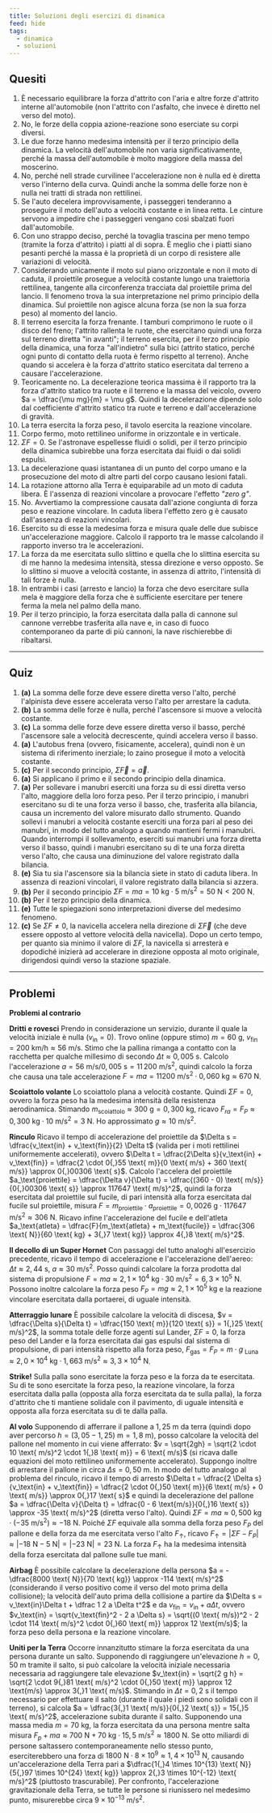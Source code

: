 ```yaml
---
title: Soluzioni degli esercizi di dinamica
feed: hide
tags:
  - dinamica
  - soluzioni
---
```

## Quesiti

1. È necessario equilibrare la forza d'attrito con l'aria e altre forze d'attrito interne all'automobile (non l'attrito con l'asfalto, che invece è diretto nel verso del moto).
2. No, le forze della coppia azione-reazione sono eserciate su corpi diversi.
3. Le due forze hanno medesima intensità per il terzo principio della dinamica. La velocità dell'automobile non varia significativamente, perché la massa dell'automobile è molto maggiore della massa del moscerino.
4. No, perché nell strade curvilinee l'accelerazione non è nulla ed è diretta verso l'interno della curva. Quindi anche la somma delle forze non è nulla nei tratti di strada non rettilinei.
5. Se l'auto decelera improvvisamente, i passeggeri tenderanno a proseguire il moto dell'auto a velocità costante e in linea retta. Le cinture servono a impedire che i passeggeri vengano così sbalzati fuori dall'automobile.
6. Con uno strappo deciso, perché la tovaglia trascina per meno tempo (tramite la forza d'attrito) i piatti al di sopra. È meglio che i piatti siano pesanti perché la massa è la proprietà di un corpo di resistere alle variazioni di velocità.
7. Considerando unicamente il moto sul piano orizzontale e non il moto di caduta, il proiettile prosegue a velocità costante lungo una traiettoria rettilinea, tangente alla circonferenza tracciata dal proiettile prima del lancio. Il fenomeno trova la sua interpretazione nel primo principio della dinamica. Sul proiettile non agisce alcuna forza (se non la sua forza peso) al momento del lancio.
8. Il terreno esercita la forza frenante. I tamburi comprimono le ruote o il disco del freno; l'attrito rallenta le ruote, che esercitano quindi una forza sul terreno diretta "in avanti"; il terreno esercita, per il terzo principio della dinamica, una forza "all'indietro" sulla bici (attrito statico, perché ogni punto di contatto della ruota è fermo rispetto al terreno). Anche quando si accelera è la forza d'attrito statico esercitata dal terreno a causare l'accelerazione.
9. Teoricamente no. La decelerazione teorica massima è il rapporto tra la forza d'attrito statico tra ruote e il terreno e la massa del veicolo, ovvero $a = \dfrac{\mu mg}{m} = \mu g$. Quindi la decelerazione dipende solo dal coefficiente d'attrito statico tra ruote e terreno e dall'accelerazione di gravità.
10. La terra esercita la forza peso, il tavolo esercita la reazione vincolare.
11. Corpo fermo, moto rettilineo uniforme in orizzontale e in verticale.
12. $\Sigma F = 0$. Se l'astronave espellesse fluidi o solidi, per il terzo principio della dinamica subirebbe una forza esercitata dai fluidi o dai solidi espulsi.
13. La decelerazione quasi istantanea di un punto del corpo umano e la prosecuzione del moto di altre parti del corpo causano lesioni fatali.
14. La rotazione attorno alla Terra è equiparabile ad un moto di caduta libera. È l'assenza di reazioni vincolare a provocare l'effetto *"zero g"*.
15. No. Avvertiamo la compressione causata dall'azione congiunta di forza peso e reazione vincolare. In caduta libera l'effetto zero g è causato dall'assenza di reazioni vincolari.
16. Esercito su di esse la medesima forza e misura quale delle due subisce un'accelerazione maggiore. Calcolo il rapporto tra le masse calcolando il rapporto inverso tra le accelerazioni.
17. La forza da me esercitata sullo slittino e quella che lo slittina esercita su di me hanno la medesima intensità, stessa direzione e verso opposto. Se lo slittino si muove a velocità costante, in assenza di attrito, l'intensità di tali forze è nulla.
18. In entrambi i casi (arresto e lancio) la forza che devo esercitare sulla mela è maggiore della forza che è sufficiente esercitare per tenere ferma la mela nel palmo della mano.
19. Per il terzo principio, la forza esercitata dalla palla di cannone sul cannone verrebbe trasferita alla nave e, in caso di fuoco contemporaneo da parte di più cannoni, la nave rischierebbe di ribaltarsi.

---

## Quiz

1. **(a)** La somma delle forze deve essere diretta verso l'alto, perché l'alpinista deve essere accelerata verso l'alto per arrestare la caduta.
2. **(b)** La somma delle forze è nulla, perché l'ascensore si muove a velocità costante.
3. **(c)** La somma delle forze deve essere diretta verso il basso, perché l'ascensore sale a velocità decrescente, quindi accelera verso il basso.
4. **(a)** L'autobus frena (ovvero, fisicamente, accelera), quindi non è un sistema di riferimento inerziale; lo zaino prosegue il moto a velocità costante.
5. **(c)** Per il secondo principio, $\Sigma \vec F = \vec a$.
6. **(a)** Si applicano il primo e il secondo principio della dinamica.
7. **(a)** Per sollevare i manubri eserciti una forza su di essi diretta verso l'alto, maggiore della loro forza peso. Per il terzo principio, i manubri esercitano su di te una forza verso il basso, che, trasferita alla bilancia, causa un incremento del valore misurato dallo strumento. Quando sollevi i manubri a velocità costante eserciti una forza pari al peso dei manubri, in modo del tutto analogo a quando mantieni fermi i manubri. Quando interrompi il sollevamento, eserciti sui manubri una forza diretta verso il basso, quindi i manubri esercitano su di te una forza diretta verso l'alto, che causa una diminuzione del valore registrato dalla bilancia.
8. **(e)** Sia tu sia l'ascensore sia la bilancia siete in stato di caduta libera. In assenza di reazioni vincolari, il valore registrato dalla bilancia si azzera.
9. **(b)** Per il secondo principio $\Sigma F = m a = 10 \text{ kg} \cdot 5 \text{ m/s}^2 = 50 \text{ N} < 200 \text{ N}$.
10. **(b)** Per il terzo principio della dinamica.
11. **(e)** Tutte le spiegazioni sono interpretazioni diverse del medesimo fenomeno.
12. **(c)** Se $\Sigma F \neq 0$, la navicella accelera nella direzione di $\Sigma \vec F$ (che deve essere opposto al vettore velocità della navicella). Dopo un certo tempo, per quanto sia minimo il valore di $\Sigma F$, la navicella si arresterà e dopodiché inizierà ad accelerare in direzione opposta al moto originale, dirigendosi quindi verso la stazione spaziale.

---

## Problemi

**Problemi al contrario**

**Dritti e rovesci** Prendo in considerazione un servizio, durante il quale la velocità iniziale è nulla ($v_\text{in} = 0$). Trovo online (oppure stimo) $m = 60 \text{ g}$, $v_\text{fin} = 200 \text{ km/h} \approx 56 \text{ m/s}$. Stimo che la pallina rimanga a contatto con la racchetta per qualche millesimo di secondo $\Delta t \approx 0{,}005 \text{ s}$. Calcolo l'accelerazione $a = 56 \text{ m/s} / 0{,}005 \text{ s} = 11 \, 200 \text{ m/s}^2$, quindi calcolo la forza che causa una tale accelerazione $F = m a = 11 200 \text{ m/s}^2 \cdot 0,060 \text{ kg} \approx 670 \text{ N}$.

**Scoiattolo volante** Lo scoiattolo plana a velocità costante. Quindi $\Sigma F = 0$, ovvero la forza peso ha la medesima intensità della resistenza aerodinamica. Stimando $m_\text{scoiattolo} \approx 300 \text{ g} = 0{,}300 \text{ kg}$, ricavo $F_{ra} = F_P \approx 0{,}300 \text{ kg} \cdot 10 \text{ m/s}^2 = 3 \text{ N}$. Ho approssimato $g \approx 10 \text{ m/s}^2$.

**Rinculo** Ricavo il tempo di accelerazione del proiettile da $\Delta s = \dfrac{v_\text{in} + v_\text{fin}}{2} \Delta t$ (valida per i moti rettilinei uniformemente accelerati), ovvero $\Delta t = \dfrac{2\Delta s}{v_\text{in} + v_\text{fin}} = \dfrac{2 \cdot 0{,}55 \text{ m}}{0 \text{ m/s} + 360 \text{ m/s}} \approx 0{,}00306 \text{ s}$. Calcolo l'accelera del proiettile $a_\text{proiettile} = \dfrac{\Delta v}{\Delta t} = \dfrac{(360 - 0) \text{ m/s}}{0{,}00306 \text{ s}} \approx 117647 \text{ m/s}^2$, quindi la forza esercitata dal proiettile sul fucile, di pari intensità alla forza esercitata dal fucile sul proiettile, misura $F = m_\text{proiettile} \cdot a_\text{proiettile} = 0{,}0026 \text{ g} \cdot 117647 \text{ m/s}^2 \approx 306 \text{ N}$. Ricavo infine l'accelerazione del fucile e dell'atleta $a_\text{atleta} = \dfrac{F}{m_\text{atleta} + m_\text{fucile}} = \dfrac{306 \text{ N}}{60 \text{ kg} + 3{,}7 \text{ kg}} \approx 4{,}8 \text{ m/s}^2$.

**Il decollo di un Super Hornet** Con passaggi del tutto analoghi all'esercizio precedente, ricavo il tempo di accelerazione e l'accelerazione dell'aereo: $\Delta t \approx 2{,}44 \text{ s}$, $a \approx 30 \text{ m/s}^2$. Posso quindi calcolare la forza prodotta dal sistema di propulsione $F = ma \approx 2{,}1 \times 10^4 \text{ kg} \cdot 30 \text{ m/s}^2 = 6{,}3 \times 10^{5} \text{ N}$. Possono inoltre calcolare la forza peso $F_P = mg \approx 2{,}1 \times 10^5 \text{ kg}$ e la reazione vincolare esercitata dalla portaerei, di uguale intensità.

**Atterraggio lunare** È possibile calcolare la velocità di discesa, $v = \dfrac{\Delta s}{\Delta t} = \dfrac{150 \text{ m}}{120 \text{ s}} = 1{,}25 \text{ m/s}^2$, la somma totale delle forze agenti sul Lander, $\Sigma F = 0$, la forza peso del Lander e la forza esercitata dai gas espulsi dal sistema di propulsione, di pari intensità rispetto alla forza peso, $F_\text{gas} = F_P = m \cdot g_\text{ Luna} \approx 2{,}0 \times 10^4 \text{ kg} \cdot 1{,}663 \text{ m/s}^2 \approx 3{,}3 \times 10^{4} \text{ N}$.

**Strike!** Sulla palla sono esercitate la forza peso e la forza da te esercitata. Su di te sono esercitate la forza peso, la reazione vincolare, la forza esercitata dalla palla (opposta alla forza esercitata da te sulla palla), la forza d'attrito che ti mantiene solidale con il pavimento, di uguale intensità e opposta alla forza esercitata su di te dalla palla.

**Al volo** Supponendo di afferrare il pallone a $1{,}25 \text{ m}$ da terra (quindi dopo aver percorso $h = (3{,}05 - 1{,}25) \text{ m} = 1{,}8 \text{ m}$), posso calcolare la velocità del pallone nel momento in cui viene afferrato: $v = \sqrt{2gh} = \sqrt{2 \cdot 10 \text{ m/s}^2 \cdot 1{,}8 \text{ m}} = 6 \text{ m/s}$ (si ricava dalle equazioni del moto rettilineo uniformemente accelerato). Suppongo inoltre di arrestare il pallone in circa $\Delta s = 0{,}50 \text{ m}$. In modo del tutto analogo al problema del rinculo, ricavo il tempo di arresto $\Delta t = \dfrac{2 \Delta s}{v_\text{in} + v_\text{fin}} = \dfrac{2 \cdot 0{,}50 \text{ m}}{6 \text{ m/s} + 0 \text{ m/s}} \approx 0{,}17 \text{ s}$ e quindi la decelerazione del pallone $a = \dfrac{\Delta v}{\Delta t} = \dfrac{0 - 6 \text{m/s}}{0{,}16 \text{ s}} \approx -35 \text{ m/s}^2$ (diretta verso l'alto). Quindi $\Sigma F = m a \approx 0{,}500 \text{ kg} \cdot (-35 \text{ m/s}^2) \approx -18 \text{ N}$. Poiché $\Sigma F$ equivale alla somma della forza peso $F_P$ del pallone e della forza da me esercitata verso l'alto $F_\uparrow$, ricavo $F_\uparrow = |\Sigma F - F_P| \approx |-18 \text{ N} - 5 \text{ N}| = |-23 \text{ N}| = 23 \text{ N}$. La forza $F_\uparrow$ ha la medesima intensità della forza esercitata dal pallone sulle tue mani.

**Airbag** È possibile calcolare la decelerazione della persona $a = -\dfrac{8000 \text{ N}}{70 \text{ kg}} \approx -114 \text{ m/s}^2$ (considerando il verso positivo come il verso del moto prima della collisione); la velocità dell'auto prima della collisione a partire da $\Delta s = v_\text{in}\Delta t + \dfrac 1 2 a \Delta t^2$ e da $v_\text{fin} = v_\text{in} + a \Delta t$, ovvero $v_\text{in} = \sqrt{v_\text{fin}^2 - 2 a \Delta s} = \sqrt{(0 \text{ m/s})^2 - 2 \cdot 114 \text{ m/s}^2 \cdot 0{,}60 \text{ m}} \approx 12 \text{m/s}$; la forza peso della persona e la reazione vincolare.

**Uniti per la Terra** Occorre innanzitutto stimare la forza esercitata da una persona durante un salto. Supponendo di raggiungere un'elevazione $h = 0{,}50 \text{ m}$ tramite il salto, si può calcolare la velocità iniziale necessaria necessaria ad raggiungere tale elevazione $v_\text{in} = \sqrt{2 g h} = \sqrt{2 \cdot 9{,}81 \text{ m/s}^2 \cdot 0{,}50 \text{ m}} \approx 12 \text{m/s} \approx 3{,}1 \text{ m/s}$. Stimando in $\Delta t = 0{,}2 \text{ s}$ il tempo necessario per effettuare il salto (durante il quale i piedi sono solidali con il terreno), si calcola $a = \dfrac{3{,}1 \text{ m/s}}{0{,}2 \text{ s}} = 15{,}5 \text{ m/s}^2$, accelerazione subita durante il salto. Supponendo una massa media $m = 70 \text{ kg}$, la forza esercitata da una persona mentre salta misura $F_p + ma \approx 700 \text{ N} + 70 \text{ kg} \cdot 15{,}5 \text{ m/s}^2 \approx 1800 \text{ N}$. Se otto miliardi di persone saltassero contemporaneamente nello stesso punto, eserciterebbero una forza di $1800 \text{ N} \cdot 8 \times 10^9 \approx 1{,}4 \times 10^{13} \text{ N}$, causando un'accelerazione della Terra pari a $\dfrac{1{,}4 \times 10^{13} \text{ N}}{5{,}97 \times 10^{24} \text{ kg}} \approx 2{,}3 \times 10^{-12} \text{ m/s}^2$ (piuttosto trascurabile). Per confronto, l'accelerazione gravitazionale della Terra, se tutte le persone si riunissero nel medesimo punto, misurerebbe circa $9 \times 10^{-13} \text{ m/s}^2$.
